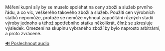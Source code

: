 
Měření kupní síly by se muselo spoléhat na ceny zboží a služeb prvního řádu, a co víc, veškerého takového zboží a služeb. Použití cen výrobních statků nepomůže, protože se nemůže vyhnout započítání různých stadií výroby jednoho a téhož spotřebního statku několikrát, čímž se zkresluje výsledek. Omezení na skupinu vybraného zboží by bylo naprosto arbitrární, a proto zvrácené.

[🔊 Poslechnout audio](/data/7-paragraphs/audio/chapter_43/para_008-Men-kupn-sly-by-se-muselo-spolhat-na-ceny-zb.mp3)
